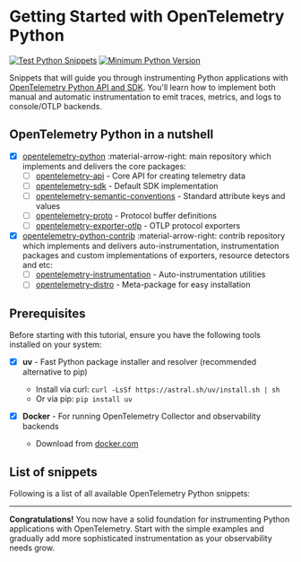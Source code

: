 # Getting Started with OpenTelemetry Python

[![Test Python Snippets](https://github.com/emdneto/opentelemetry-by-example/actions/workflows/python.yml/badge.svg)](https://github.com/emdneto/opentelemetry-by-example/actions/workflows/python.yml)
[![Minimum Python Version](https://img.shields.io/badge/python-3.13-blue.svg)](https://www.python.org/downloads/)

Snippets that will guide you through instrumenting Python applications with [OpenTelemetry Python API and SDK](https://opentelemetry.io/docs/languages/python/). You'll learn how to implement both manual and automatic instrumentation to emit traces, metrics, and logs to console/OTLP backends.

## OpenTelemetry Python in a nutshell

* [x] [opentelemetry-python](https://github.com/open-telemetry/opentelemetry-python) :material-arrow-right: main repository which implements and delivers the core packages:
    * [ ] [opentelemetry-api](https://pypi.org/project/opentelemetry-api/) - Core API for creating telemetry data
    * [ ] [opentelemetry-sdk](https://pypi.org/project/opentelemetry-sdk/) - Default SDK implementation
    * [ ] [opentelemetry-semantic-conventions](https://pypi.org/project/opentelemetry-semantic-conventions/) - Standard attribute keys and values
    * [ ] [opentelemetry-proto](https://pypi.org/project/opentelemetry-proto/) - Protocol buffer definitions
    * [ ] [opentelemetry-exporter-otlp](https://pypi.org/project/opentelemetry-exporter-otlp/) - OTLP protocol exporters
* [x] [opentelemetry-python-contrib](https://github.com/open-telemetry/opentelemetry-python-contrib) :material-arrow-right: contrib repository which implements and delivers auto-instrumentation, instrumentation packages and custom implementations of exporters, resource detectors and etc:
    * [ ] [opentelemetry-instrumentation](https://pypi.org/project/opentelemetry-instrumentation/) - Auto-instrumentation utilities
    * [ ] [opentelemetry-distro](https://pypi.org/project/opentelemetry-distro/) - Meta-package for easy installation

## Prerequisites

Before starting with this tutorial, ensure you have the following tools installed on your system:

- [X] **uv** - Fast Python package installer and resolver (recommended alternative to pip)
    * Install via curl: `curl -LsSf https://astral.sh/uv/install.sh | sh`
    * Or via pip: `pip install uv`

- [X] **Docker** - For running OpenTelemetry Collector and observability backends
    * Download from [docker.com](https://www.docker.com/get-started/)

## List of snippets

Following is a list of all available OpenTelemetry Python snippets:
<!-- material/tags { scope: true } -->

---

**Congratulations!** You now have a solid foundation for instrumenting Python applications with OpenTelemetry. Start with the simple examples and gradually add more sophisticated instrumentation as your observability needs grow.
